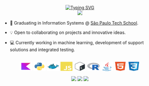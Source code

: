 <div align="center">
    <p align="center">
  <a href="https://github.com/gogoncalves">
      <img src="https://readme-typing-svg.demolab.com?font=Georgia&size=18&duration=1500&pause=100&color=F7F7F7&multiline=true&width=500&height=100&lines=%F0%9F%91%A8%E2%80%8D%F0%9F%92%BB;Gustavo+Goncalves;Back-end+Developer+%7C+Tech+Student+%7C+Software+Engineer;Process+improvement+%7C+ML+%7C+Leadership" alt="Typing SVG" />
  </a>
  <br/>
  
  <a href="https://github.com/gogoncalves">
      <img src="https://github-stats-alpha.vercel.app/api?username=gogoncalves&cc=22272e&tc=F7F7F7&ic=fff&bc=0000">
  </a>
  
  </p>
  </div>
  
  * 📖 Graduating in Information Systems @ [São Paulo Tech School](https://www.sptech.school/). 
  
  * 💡 Open to collaborating on projects and innovative ideas. 
  
  * 💻 Currently working in machine learning, development of support solutions and integrated testing.
  
  <div align="center">
  <div style="display: inline_block"><br>
    <img align="center" alt="Gusta-Kotlin" height="30" width="40" src="https://raw.githubusercontent.com/devicons/devicon/master/icons/kotlin/kotlin-original.svg">
    <img align="center" alt="Gusta-Python" height="30" width="40" src="https://raw.githubusercontent.com/devicons/devicon/master/icons/python/python-original.svg">
    <img align="center" alt="Gusta-Docker" height="30" width="40" src="https://raw.githubusercontent.com/devicons/devicon/master/icons/docker/docker-original.svg">
    <img align="center" alt="Gusta-Js" height="30" width="40" src="https://raw.githubusercontent.com/devicons/devicon/master/icons/javascript/javascript-plain.svg">
    <img align="center" alt="Gusta-Bash" height="30" width="40" src="https://raw.githubusercontent.com/devicons/devicon/master/icons/bash/bash-original.svg">
    <img align="center" alt="Gusta-R" height="30" width="40" src="https://raw.githubusercontent.com/devicons/devicon/master/icons/r/r-original.svg">
    <img align="center" alt="Gusta-Java" height="30" width="40" src="https://raw.githubusercontent.com/devicons/devicon/master/icons/java/java-original.svg">
    <img align="center" alt="Gusta-HTML" height="30" width="40" src="https://raw.githubusercontent.com/devicons/devicon/master/icons/html5/html5-original.svg">
    <img align="center" alt="Gusta-CSS" height="30" width="40" src="https://raw.githubusercontent.com/devicons/devicon/master/icons/css3/css3-original.svg">
  </div>
   <br>
  <div> 
    <a href="https://www.youtube.com/channel/UCTDCfl34FgB0bIAJTXRGH3Q" target="_blank"><img src="https://img.shields.io/badge/YouTube-FF0000?style=for-the-badge&logo=youtube&logoColor=white" target="_blank"></a>
    <a href = "mailto:gustavo.goncalves@sptech.school"><img src="https://img.shields.io/badge/-Email-%23333?style=for-the-badge&logo=gmail&logoColor=white" target="_blank"></a>
    <a href="https://www.linkedin.com/in/gustavo-gon%C3%A7alves-0028861b0/" target="_blank"><img src="https://img.shields.io/badge/-LinkedIn-%230077B5?style=for-the-badge&logo=linkedin&logoColor=white" target="_blank"></a>  
  </div>
  </div>
